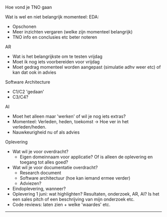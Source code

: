 Hoe vond je TNO gaan

Wat is wel en niet belangrijk momenteel:
EDA:
- Opschonen
- Meer inzichten vergaren (welke zijn momenteel belangrijk)
- TNO info en conclusies etc beter noteren

AR 
- Wat is het belangrijkste om te testen vrijdag
- Moet ik nog iets voorbereiden voor vrijdag
- Moet gedrag momenteel worden aangepast (simulatie adhv weer etc) of kan dat ook in advies

Software Architecture
- C1/C2 'gedaan'
- C3/C4?

AI
- Moet het alleen maar 'werken' of wil je nog iets extras?
- Momenteel: Verleden, heden, toekomst -> Hoe ver in het verleden/heden.
- Nauwkeurigheid nu of als advies

Oplevering
- Wat wil je voor overdracht?
	- Eigen domeinnaam voor applicatie? Of is alleen de oplevering en toegang tot alles goed?
- Wat wil je voor documentatie overdracht?
	- Research document
	- Software architectuur (hoe kan iemand ermee verder)
	- Adviezen?
- Eindoplevering, wanneer?
- Oplevering 1 juni: wat highlighten? Resultaten, onderzoek, AR, AI? Is het een sales pitch of een beschrijving van mijn onderzoek etc.
- Code reviews: laten zien + welke 'waardes' etc.

---
